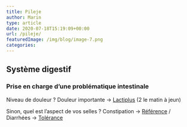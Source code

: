 ```yaml
---
title: Pileje
author: Marin
type: article
date: 2020-07-18T15:19:09+00:00
url: /pileje/
featuredImage: /img/blog/image-7.png
categories:
---
```


## **Système digestif**

### **Prise en charge d’une problématique intestinale**

Niveau de douleur ? Douleur importante → [Lactiplus][1] (2 le matin à jeun)

Sinon, quel est l’aspect de vos selles ? Constipation → [Référence][2] / Diarrhées → [Tolérance][3]

[1]: https://pharmacie.marionetmarin.fr/produit/lactiplus/
[2]: https://pharmacie.marionetmarin.fr/produit/lactibiane-reference/
[3]: https://pharmacie.marionetmarin.fr/produit/lactibiane-tolerance/

